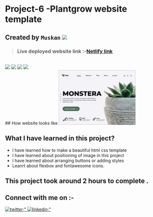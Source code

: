 # Project-6  -Plantgrow website template
##  Created by `Muskan` <img src="https://media.giphy.com/media/hvRJCLFzcasrR4ia7z/giphy.gif" width="25px">


> ### **Live deployed website link** :-[Netlify link](https://plantgrow.netlify.app/)
<br>
<span>
<img src="https://img.shields.io/badge/html5%20-%23E34F26.svg?&style=for-the-badge&logo=html5&logoColor=white"/>
<img src="https://img.shields.io/badge/css3%20-%231572B6.svg?&style=for-the-badge&logo=css3&logoColor=white"/>
<img src="https://img.shields.io/badge/git%20-%23404d59.svg?&style=for-the-badge&logo=git&logoColor=white"/>
<img src="https://img.shields.io/badge/github%20-%23121011.svg?&style=for-the-badge&logo=github&logoColor=white"/>
</span>
<br>
## How website looks like
<img src="https://github.com/Muskan-creator/Plantgrow/blob/master/6.png" height="60%" width="50%">

## What I have learned in this project?

  - I have learned how to make a beautiful html css template 
  - I have learned about positioning of image in this project
  - I have learned about arranging buttons or adding styles 
  - Leanrt about flexbox and fontawesome icons.

## This project took around 2 hours to complete .

## Connect with me on :-
<a href="https://twitter.com/Muskan11548907?s=08" target="_blank">
    <img src=https://img.shields.io/badge/twitter-%2300acee.svg?&style=for-the-badge&logo=twitter&logoColor=white alt=twitter;" />
  </a>
  <a href="https://www.linkedin.com/in/muskan-bansal-095601189/" target="_blank">
    <img src=https://img.shields.io/badge/LinkedIn-0077B5?style=for-the-badge&logo=linkedin&logoColor=white alt=linkedin;" />
  </a>
